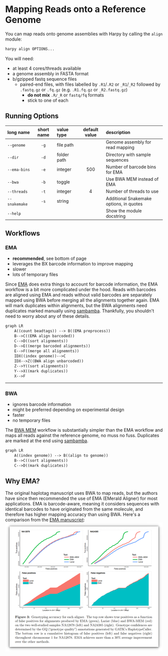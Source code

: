 # Mapping Reads onto a Reference Genome
You can map reads onto genome assemblies with Harpy by calling the `align` module:
```bash
harpy align OPTIONS...
```
You will need:
- at least 4 cores/threads available
- a genome assembly in FASTA format
- b/gzipped fastq sequence files
    - paired-end files, with files labelled by `.R1`/`.R2` or `_R1`/`_R2` followed by `.fastq.gz` or `.fq.gz` (e.g. `.R1.fq.gz` or `_R2.fastq.gz`)
        - **do not mix** `.R/_R` or `fastq/fq` formats
        - stick to one of each

## Running Options
|   long name   | short name | value type  | default value | description                             |
|:--------------|:----------:|:------------|:-------------:|:----------------------------------------|
|  `--genome`   |    `-g`    |  file path  |               | Genome assembly for read mapping        |
|    `--dir`    |    `-d`    | folder path |               | Directory with sample sequences         |
| `--ema-bins`  |    `-e`    |   integer   |      500      | Number of barcode bins for EMA          |
|    `--bwa`    |    `-b`    |   toggle    |               | Use BWA MEM instead of EMA              |
|  `--threads`  |    `-t`    |   integer   |       4       | Number of threads to use                |
| `--snakemake` |    `-s`    |   string    |               | Additional Snakemake options, in quotes |
|   `--help`    |            |             |               | Show the module docstring               |

## Workflows
### EMA
- **recommended**, see bottom of page
- leverages the BX barcode information to improve mapping
- slower
- lots of temporary files

Since [EMA](https://github.com/arshajii/ema) does extra things to account for barcode information, the EMA workflow is a bit more complicated under the hood. Reads with barcodes are aligned using EMA and reads without valid barcodes are separately mapped using BWA before merging all the alignments together again. EMA will mark duplicates within alignments, but the BWA alignments need duplicates marked manually using [sambamba](https://lomereiter.github.io/sambamba/). Thankfully, you shouldn't need to worry about any of these details.

```mermaid
graph LR
    A((count beadtags)) --> B((EMA preprocess))
    B-->C((EMA align barcoded))
    C-->D((sort alignments))
    D-->E((merge barcoded alignments))
    E-->F((merge all alignemnts))
    IDX((index genome))-->C
    IDX-->Z((BWA align unbarcoded))
    Z-->Y((sort alignments))
    Y-->X((mark duplicates))
    X-->F
```
----

### BWA
- ignores barcode information
- might be preferred depending on experimental design
- faster
- no temporary files

The [BWA MEM](https://github.com/lh3/bwa) workflow is substantially simpler than the EMA workflow and maps all reads against the reference genome, no muss no fuss. Duplicates are marked at the end using [sambamba](https://lomereiter.github.io/sambamba/).

```mermaid
graph LR
    A((index genome)) --> B((align to genome))
    B-->C((sort alignments))
    C-->D((mark duplicates))
```

## Why EMA?
The original haplotag manuscript uses BWA to map reads, but the authors have since then recommended the use of EMA (EMerald Aligner) for most applications. EMA is barcode-aware, meaning it considers sequences with identical barcodes to have originated from the same molecule, and therefore has higher mapping accuracy than using BWA. Here's a comparison from the [EMA manuscript](https://www.biorxiv.org/content/10.1101/220236v1):
![EMA figure 3](_media/EMA.fig3.png)